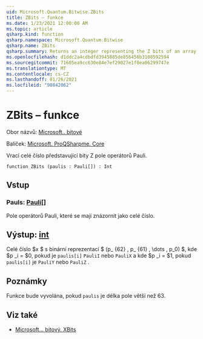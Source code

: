 ```yaml
---
uid: Microsoft.Quantum.Bitwise.ZBits
title: ZBits – funkce
ms.date: 1/23/2021 12:00:00 AM
ms.topic: article
qsharp.kind: function
qsharp.namespace: Microsoft.Quantum.Bitwise
qsharp.name: ZBits
qsharp.summary: Returns an integer representing the Z bits of an array of Pauli operators.
ms.openlocfilehash: d1ddc2a4cdbdfd3945885de856456b3108592594
ms.sourcegitcommit: 71605ea9cc630e84e7ef29027e1f0ea06299747e
ms.translationtype: MT
ms.contentlocale: cs-CZ
ms.lasthandoff: 01/26/2021
ms.locfileid: "98842062"
---
```

# <a name="zbits-function"></a>ZBits – funkce

Obor názvů: [Microsoft.. bitové](xref:Microsoft.Quantum.Bitwise)

Balíček: [Microsoft. ProQSharpme. Core](https://nuget.org/packages/Microsoft.Quantum.QSharp.Core)


Vrací celé číslo představující bity Z pole operátorů Pauli.

```qsharp
function ZBits (paulis : Pauli[]) : Int
```


## <a name="input"></a>Vstup

### <a name="paulis--pauli"></a>Pauls: [Pauli](xref:microsoft.quantum.lang-ref.pauli)[]

Pole operátorů Pauli, které se mají znázornit jako celé číslo.



## <a name="output--int"></a>Výstup: [int](xref:microsoft.quantum.lang-ref.int)

Celé číslo $x $ s binární reprezentací $ (p_ {62} \, p_ {61} \, \dots \, p_0) $, kde $p _i = $0, pokud je `paulis[i]` `PauliI` nebo `PauliX` a kde $p _i = $1, pokud `paulis[i]` je `PauliY` nebo `PauliZ` .

## <a name="remarks"></a>Poznámky

Funkce bude vyvolána, pokud `paulis` je délka pole větší než 63.

## <a name="see-also"></a>Viz také

- [Microsoft... bitový. XBits](xref:Microsoft.Quantum.Bitwise.XBits)
